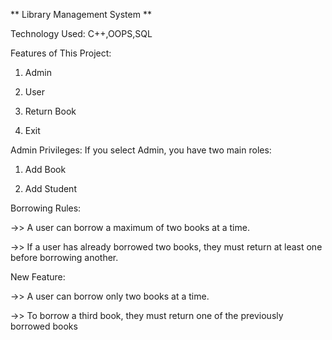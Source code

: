 ** Library Management System **

Technology Used:
C++,OOPS,SQL

Features of This Project:

1. Admin

2. User

3. Return Book

4. Exit

Admin Privileges:
If you select Admin, you have two main roles:

1. Add Book

2. Add Student

Borrowing Rules:

->> A user can borrow a maximum of two books at a time.

->> If a user has already borrowed two books, they must return at least one before borrowing another.

New Feature:

->> A user can borrow only two books at a time.

->> To borrow a third book, they must return one of the previously borrowed books
